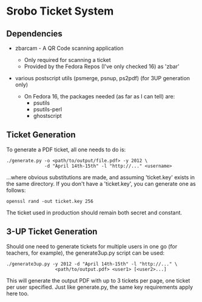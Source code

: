 Srobo Ticket System
===================

Dependencies
------------

 * zbarcam - A QR Code scanning application
    - Only required for scanning a ticket
    - Provided by the Fedora Repos (I've only checked 16) as 'zbar'

 * various postscript utils (psmerge, psnup, ps2pdf) (for 3UP generation only)
    - On Fedora 16, the packages needed (as far as I can tell) are:
       - psutils
       - psutils-perl
       - ghostscript


Ticket Generation
-----------------

To generate a PDF ticket, all one needs to do is:

    ./generate.py -o <path/to/output/file.pdf> -y 2012 \
                  -d "April 14th-15th" -l "http://..." <username>

...where obvious substitutions are made, and assuming 'ticket.key' exists
in the same directory.  If you don't have a 'ticket.key', you can generate
one as follows:

    openssl rand -out ticket.key 256

The ticket used in production should remain both secret and constant.


3-UP Ticket Generation
----------------------

Should one need to generate tickets for multiple users in one go (for
teachers, for example), the generate3up.py script can be used:

    ./generate3up.py -y 2012 -d "April 14th-15th" -l "http://..." \
                      <path/to/output.pdf> <user1> [<user2>...]

This will generate the output PDF with up to 3 tickets per page, one
ticket per user specified.  Just like generate.py, the same key requirements
apply here too.

